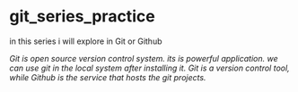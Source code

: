 # git_series_practice
in this series i will explore in Git or Github 

*Git is open source version control system. its is powerful application. we can use git in the local system after installing it.*
*Git is a version control tool, while Github is the service that hosts the git projects.*
	  



